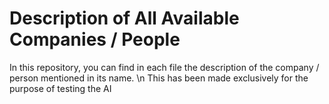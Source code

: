 # Description of All Available Companies / People
In this repository, you can find in each file the description of the company / person mentioned in its name. \n
This has been made exclusively for the purpose of testing the AI
